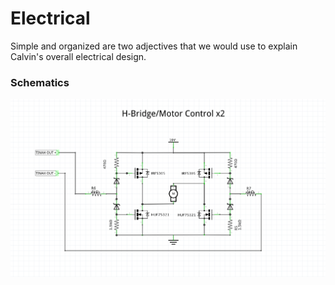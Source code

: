 # Electrical

Simple and organized are two adjectives that we would use to explain Calvin's overall electrical design.

### Schematics

![H-Bridge Schematic](images/H_Bridge_Schematic.png)
